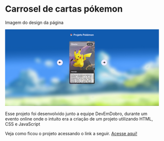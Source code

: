 <h1> Carrosel de cartas pókemon </h1>

<div class="container">
    <p> Imagem do design da página </p>
    <img src="./src/images/imagem_2022-07-30_220700106.png" alt="Carrosel pókemon">
</div>

<p>Esse projeto foi desenvolvido junto a equipe DevEmDobro, durante um evento online onde o intuito era a criação de um projeto utilizando HTML, CSS e JavaScript</p>

<p> Veja como ficou o projeto acessando o link a seguir. <a href="https://kaue-dev.github.io/projeto-pokemon-slider/">Acesse aqui!</a></p>
